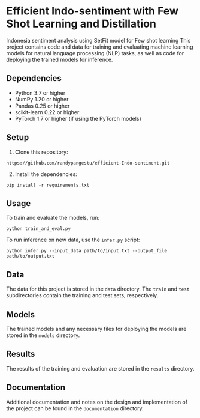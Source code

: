 # Efficient Indo-sentiment with Few Shot Learning and Distillation
Indonesia sentiment analysis using SetFit model for Few shot learning
This project contains code and data for training and evaluating machine learning models for natural language processing (NLP) tasks, as well as code for deploying the trained models for inference.

## Dependencies

- Python 3.7 or higher
- NumPy 1.20 or higher
- Pandas 0.25 or higher
- scikit-learn 0.22 or higher
- PyTorch 1.7 or higher (if using the PyTorch models)

## Setup

1. Clone this repository:
```
https://github.com/randypangestu/efficient-Indo-sentiment.git
```


2. Install the dependencies:
```
pip install -r requirements.txt

```

## Usage

To train and evaluate the models, run:
```
python train_and_eval.py

```

To run inference on new data, use the `infer.py` script:
```
python infer.py --input_data path/to/input.txt --output_file path/to/output.txt

```

## Data

The data for this project is stored in the `data` directory. The `train` and `test` subdirectories contain the training and test sets, respectively.

## Models

The trained models and any necessary files for deploying the models are stored in the `models` directory.

## Results

The results of the training and evaluation are stored in the `results` directory.

## Documentation

Additional documentation and notes on the design and implementation of the project can be found in the `documentation` directory.
